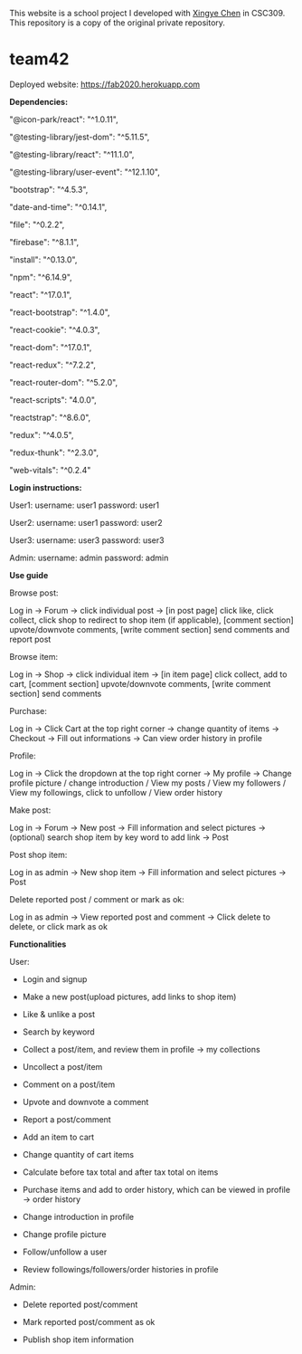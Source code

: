 This website is a school project I developed with [Xingye Chen](https://github.com/yecyec) in CSC309. This repository is a copy of the original private repository.

# team42

Deployed website: https://fab2020.herokuapp.com

**Dependencies:**

"@icon-park/react": "^1.0.11",

"@testing-library/jest-dom": "^5.11.5",

"@testing-library/react": "^11.1.0",

"@testing-library/user-event": "^12.1.10",

"bootstrap": "^4.5.3",

"date-and-time": "^0.14.1",

"file": "^0.2.2",

"firebase": "^8.1.1",

"install": "^0.13.0",

"npm": "^6.14.9",

"react": "^17.0.1",

"react-bootstrap": "^1.4.0",

"react-cookie": "^4.0.3",

"react-dom": "^17.0.1",

"react-redux": "^7.2.2",

"react-router-dom": "^5.2.0",

"react-scripts": "4.0.0",

"reactstrap": "^8.6.0",

"redux": "^4.0.5",

"redux-thunk": "^2.3.0",

"web-vitals": "^0.2.4"

**Login instructions:**

User1: username: user1 password: user1

User2: username: user1 password: user2

User3: username: user3 password: user3

Admin: username: admin password: admin

**Use guide**

Browse post:

Log in -> Forum -> click individual post -> [in post page] click like, click collect, click shop to redirect to shop item (if applicable), [comment section] upvote/downvote comments, [write comment section] send comments and report post

Browse item:

Log in -> Shop -> click individual item -> [in item page] click collect, add to cart, [comment section] upvote/downvote comments, [write comment section] send comments

Purchase:

Log in -> Click Cart at the top right corner -> change quantity of items -> Checkout -> Fill out informations -> Can view order history in profile

Profile:

Log in -> Click the dropdown at the top right corner -> My profile -> Change profile picture / change introduction / View my posts / View my followers / View my followings, click to unfollow / View order history

Make post:

Log in -> Forum -> New post -> Fill information and select pictures -> (optional) search shop item by key word to add link -> Post

Post shop item:

Log in as admin -> New shop item -> Fill information and select pictures -> Post

Delete reported post / comment or mark as ok:

Log in as admin -> View reported post and comment -> Click delete to delete, or click mark as ok


**Functionalities**

User:

- Login and signup

- Make a new post(upload pictures, add links to shop item)

- Like & unlike a post

- Search by keyword

- Collect a post/item, and review them in profile -> my collections

- Uncollect a post/item

- Comment on a post/item

- Upvote and downvote a comment

- Report a post/comment

- Add an item to cart

- Change quantity of cart items

- Calculate before tax total and after tax total on items

- Purchase items and add to order history, which can be viewed in profile -> order history

- Change introduction in profile

- Change profile picture

- Follow/unfollow a user

- Review followings/followers/order histories in profile

Admin:

- Delete reported post/comment

- Mark reported post/comment as ok

- Publish shop item information



